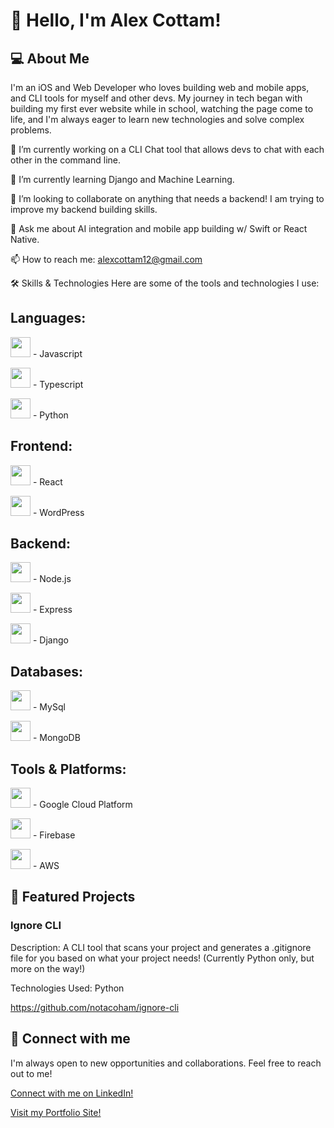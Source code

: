 # 👋 Hello, I'm Alex Cottam!
## 💻 About Me
I'm an iOS and Web Developer who loves building web and mobile apps, and CLI tools for myself and other devs. My journey in tech began with building my first ever website while in school, watching the page come to life, and I'm always eager to learn new technologies and solve complex problems.

🔭 I’m currently working on a CLI Chat tool that allows devs to chat with each other in the command line.

🌱 I’m currently learning Django and Machine Learning.

👯 I’m looking to collaborate on anything that needs a backend! I am trying to improve my backend building skills.

💬 Ask me about AI integration and mobile app building w/ Swift or React Native.

📫 How to reach me: alexcottam12@gmail.com

🛠️ Skills & Technologies
Here are some of the tools and technologies I use:

## Languages:

<img src="https://cdn.jsdelivr.net/gh/devicons/devicon@latest/icons/javascript/javascript-original.svg" style="width: 32px; height: 32px" /> - Javascript

<img src="https://cdn.jsdelivr.net/gh/devicons/devicon@latest/icons/typescript/typescript-original.svg" style="width: 32px; height: 32px" /> - Typescript

<img src="https://cdn.jsdelivr.net/gh/devicons/devicon@latest/icons/python/python-original.svg" style="width: 32px; height: 32px" /> - Python

## Frontend:

<img src="https://cdn.jsdelivr.net/gh/devicons/devicon@latest/icons/react/react-original.svg" style="width: 32px; height: 32px" /> - React

<img src="https://cdn.jsdelivr.net/gh/devicons/devicon@latest/icons/wordpress/wordpress-plain.svg" style="width: 32px; height: 32px" /> - WordPress

## Backend:

<img src="https://cdn.jsdelivr.net/gh/devicons/devicon@latest/icons/nodejs/nodejs-original-wordmark.svg" style="width: 32px; height: 32px" /> - Node.js

<img src="https://cdn.jsdelivr.net/gh/devicons/devicon@latest/icons/express/express-original.svg" style="width: 32px; height: 32px" /> - Express

<img src="https://cdn.jsdelivr.net/gh/devicons/devicon@latest/icons/django/django-plain.svg" style="width: 32px; height: 32px" /> - Django

## Databases:

<img src="https://cdn.jsdelivr.net/gh/devicons/devicon@latest/icons/mysql/mysql-original.svg" style="width: 32px; height: 32px" /> - MySql

<img src="https://cdn.jsdelivr.net/gh/devicons/devicon@latest/icons/mongodb/mongodb-original.svg" style="width: 32px; height: 32px" /> - MongoDB

## Tools & Platforms:

<img src="https://cdn.jsdelivr.net/gh/devicons/devicon@latest/icons/googlecloud/googlecloud-original.svg" style="width: 32px; height: 32px" /> - Google Cloud Platform

<img src="https://cdn.jsdelivr.net/gh/devicons/devicon@latest/icons/firebase/firebase-original.svg" style="width: 32px; height: 32px" /> - Firebase

<img src="https://cdn.jsdelivr.net/gh/devicons/devicon@latest/icons/amazonwebservices/amazonwebservices-original-wordmark.svg" style="width: 32px; height: 32px" /> - AWS

## 🚀 Featured Projects
### Ignore CLI

Description: A CLI tool that scans your project and generates a .gitignore file for you based on what your project needs! (Currently Python only, but more on the way!)

Technologies Used: Python

https://github.com/notacoham/ignore-cli

## 🤝 Connect with me
I'm always open to new opportunities and collaborations. Feel free to reach out to me!

[Connect with me on LinkedIn!](www.linkedin.com/in/alex-jinoo-cottam)
          
[Visit my Portfolio Site!](www.alexcottam.com)

